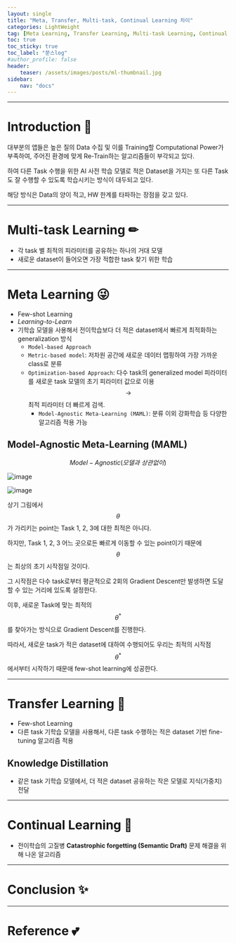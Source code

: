 ```yaml
---
layout: single
title: "Meta, Transfer, Multi-task, Continual Learning 차이"
categories: LightWeight
tag: [Meta Learning, Transfer Learning, Multi-task Learning, Continual Learning]
toc: true
toc_sticky: true
toc_label: "쭌스log"
#author_profile: false
header:
    teaser: /assets/images/posts/ml-thumbnail.jpg
sidebar:
    nav: "docs"
---
```


****
# Introduction 🙌
대부분의 앱들은 높은 질의 Data 수집 및 이를 Training할 Computational Power가 부족하여, 주어진 환경에 맞게 Re-Train하는 알고리즘들이 부각되고 있다.

하여 다른 Task 수행을 위한 AI 사전 학습 모델로 적은 Dataset을 가지는 또 다른 Task도 잘 수행할 수 있도록 학습시키는 방식이 대두되고 있다.

해당 방식은 Data의 양이 적고, HW 한계를 타파하는 장점을 갖고 있다.

****
# Multi-task Learning ✏
- 각 task 별 최적의 피라미터를 공유하는 하나의 거대 모델
- 새로운 dataset이 들어오면 가장 적합한 task 찾기 위한 학습

****
# Meta Learning 😜
- Few-shot Learning
- *Learning-to-Learn*
- 기학습 모델을 사용해서 전이학습보다 더 적은 dataset에서 빠르게 최적화하는 generalization 방식
    - `Model-based Approach`
    - `Metric-based model`: 저차원 공간에 새로운 데이터 맵핑하여 가장 가까운 class로 분류
    - `Optimization-based Approach`: 다수 task의 generalized model 피라미터를 새로운 task 모델의 초기 피라미터 값으로 이용 $$\rightarrow$$ 최적 피라미터 더 빠르게 검색.
        - `Model-Agnostic Meta-Learning (MAML)`: 분류 이외 강화학습 등 다양한 알고리즘 적용 가능

## Model-Agnostic Meta-Learning (MAML)
$$Model-Agnostic (모델과\ 상관없이)$$

![image](https://user-images.githubusercontent.com/39285147/218943327-ec845b73-171e-47b4-8853-797429e38793.png)

![image](https://user-images.githubusercontent.com/39285147/218943056-ebad0c8d-ed9f-4cc1-bdba-30b93f9440b6.png)

상기 그림에서 $$\theta$$가 가리키는 point는 Task 1, 2, 3에 대한 최적은 아니다.

하지만, Task 1, 2, 3 어느 곳으로든 빠르게 이동할 수 있는 point이기 때문에 $$\theta$$는 최상의 초기 시작점일 것이다.

그 시작점은 다수 task로부터 평균적으로 2회의 Gradient Descent만 발생하면 도달할 수 있는 거리에 있도록 설정한다.

이후, 새로운 Task에 맞는 최적의 $$\theta^*$$를 찾아가는 방식으로 Gradient Descent를 진행한다.

따라서, 새로운 task가 적은 dataset에 대하여 수행되어도 우리는 최적의 시작점 $$\theta^*$$에서부터 시작하기 때문애 few-shot learning에 성공한다.

****
# Transfer Learning 🥰
- Few-shot Learning
- 다른 task 기학습 모델을 사용해서, 다른 task 수행하는 적은 dataset 기반 fine-tuning 알고리즘 적용

## Knowledge Distillation
- 같은 task 기학습 모델에서, 더 적은 dataset 공유하는 작은 모델로 지식(가중치) 전달

****
# Continual Learning 🌷
- 전이학습의 고질병 **Catastrophic forgetting (Semantic Draft)** 문제 해결을 위해 나온 알고리즘

****
# Conclusion ✨


****
# Reference 💕